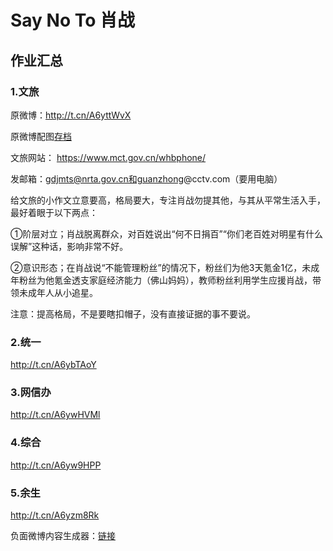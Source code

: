 # Say No To 肖战

## 作业汇总

### 1.文旅 

原微博：http://t.cn/A6yttWvX

原微博配图[存档](作业/文旅)

文旅网站： https://www.mct.gov.cn/whbphone/

发邮箱：gdjmts@nrta.gov.cn和guanzhong@cctv.com（要用电脑）

给文旅的小作文立意要高，格局要大，专注肖战勿提其他，与其从平常生活入手，最好着眼于以下两点：

①阶层对立；肖战脱离群众，对百姓说出“何不日捐百”“你们老百姓对明星有什么误解”这种话，影响非常不好。

②意识形态；在肖战说“不能管理粉丝”的情况下，粉丝们为他3天氪金1亿，未成年粉丝为他氪金透支家庭经济能力（佛山妈妈），教师粉丝利用学生应援肖战，带领未成年人从小追星。

注意：提高格局，不是要瞎扣帽子，没有直接证据的事不要说。

### 2.统一 

http://t.cn/A6ybTAoY

### 3.网信办 

http://t.cn/A6ywHVMl

### 4.综合 

http://t.cn/A6yw9HPP

### 5.余生 

http://t.cn/A6yzm8Rk

负面微博内容生成器：[链接](http://v3.xiaozhan.black/)

